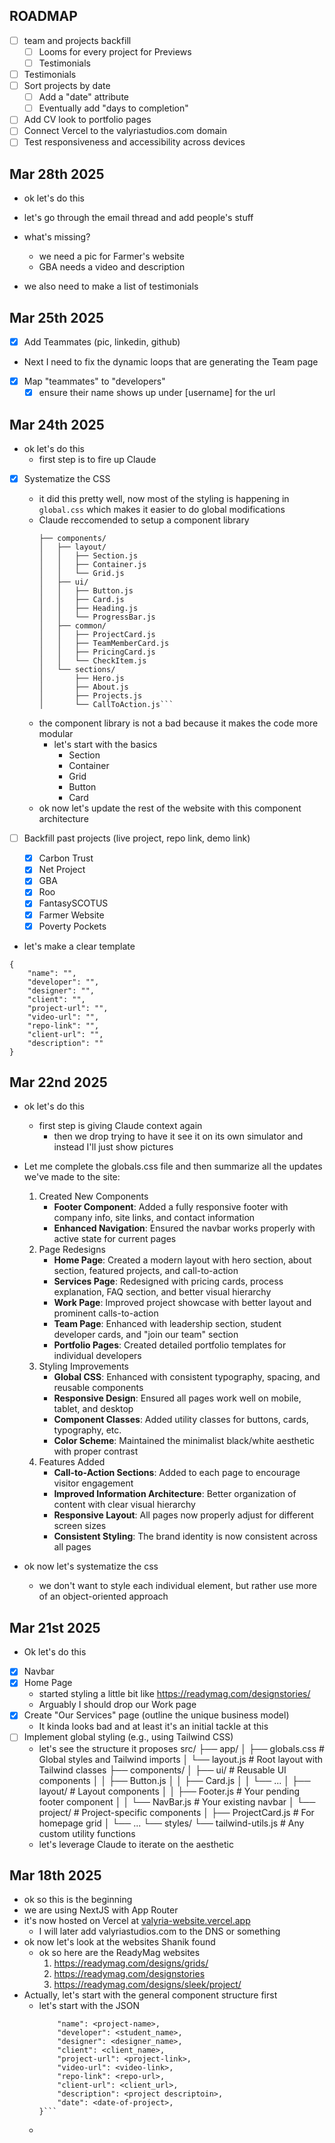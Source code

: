 ## ROADMAP

- [ ] team and projects backfill 
    - [ ] Looms for every project for Previews
    - [ ] Testimonials 
- [ ] Testimonials
- [ ] Sort projects by date 
    - [ ] Add a "date" attribute
    - [ ] Eventually add "days to completion" 
- [ ] Add CV look to portfolio pages
- [ ] Connect Vercel to the valyriastudios.com domain
- [ ] Test responsiveness and accessibility across devices

## Mar 28th 2025

- ok let's do this

- let's go through the email thread and add people's stuff 

- what's missing?
    - we need a pic for Farmer's website
    - GBA needs a video and description

- we also need to make a list of testimonials

## Mar 25th 2025

- [x] Add Teammates (pic, linkedin, github)

- Next I need to fix the dynamic loops that are generating the Team page 

- [x] Map "teammates" to "developers"
    - [x] ensure their name shows up under [username] for the url

## Mar 24th 2025

- ok let's do this
    - first step is to fire up Claude

- [x] Systematize the CSS
    - it did this pretty well, now most of the styling is happening in `global.css` which makes it easier to do global modifications
    - Claude reccomended to setup a component library 
        ```src/
        ├── components/
        │   ├── layout/
        │   │   ├── Section.js
        │   │   ├── Container.js
        │   │   └── Grid.js
        │   ├── ui/
        │   │   ├── Button.js
        │   │   ├── Card.js
        │   │   ├── Heading.js
        │   │   └── ProgressBar.js
        │   ├── common/
        │   │   ├── ProjectCard.js
        │   │   ├── TeamMemberCard.js
        │   │   ├── PricingCard.js
        │   │   └── CheckItem.js
        │   └── sections/
        │       ├── Hero.js
        │       ├── About.js
        │       ├── Projects.js
        │       └── CallToAction.js```
    - the component library is not a bad because it makes the code more modular
        - let's start with the basics
            - Section
            - Container
            - Grid 
            - Button
            - Card
    - ok now let's update the rest of the website with this component architecture

- [ ] Backfill past projects (live project, repo link, demo link)
    - [x] Carbon Trust
    - [x] Net Project
    - [x] GBA
    - [x] Roo
    - [x] FantasySCOTUS
    - [x] Farmer Website
    - [x] Poverty Pockets
- let's make a clear template
```
{
    "name": "",
    "developer": "",
    "designer": "",
    "client": "",
    "project-url": "",
    "video-url": "",
    "repo-link": "",
    "client-url": "",
    "description": ""
}
```

## Mar 22nd 2025

- ok let's do this
    - first step is giving Claude context again
        - then we drop trying to have it see it on its own simulator and instead I'll just show pictures

- Let me complete the globals.css file and then summarize all the updates we've made to the site:
    1. Created New Components
        - **Footer Component**: Added a fully responsive footer with company info, site links, and contact information
        - **Enhanced Navigation**: Ensured the navbar works properly with active state for current pages
    2. Page Redesigns
        - **Home Page**: Created a modern layout with hero section, about section, featured projects, and call-to-action
        - **Services Page**: Redesigned with pricing cards, process explanation, FAQ section, and better visual hierarchy
        - **Work Page**: Improved project showcase with better layout and prominent calls-to-action
        - **Team Page**: Enhanced with leadership section, student developer cards, and "join our team" section
        - **Portfolio Pages**: Created detailed portfolio templates for individual developers
    3. Styling Improvements
        - **Global CSS**: Enhanced with consistent typography, spacing, and reusable components
        - **Responsive Design**: Ensured all pages work well on mobile, tablet, and desktop
        - **Component Classes**: Added utility classes for buttons, cards, typography, etc.
        - **Color Scheme**: Maintained the minimalist black/white aesthetic with proper contrast
    4. Features Added
        - **Call-to-Action Sections**: Added to each page to encourage visitor engagement
        - **Improved Information Architecture**: Better organization of content with clear visual hierarchy
        - **Responsive Layout**: All pages now properly adjust for different screen sizes
        - **Consistent Styling**: The brand identity is now consistent across all pages

- ok now let's systematize the css
    - we don't want to style each individual element, but rather use more of an object-oriented approach


## Mar 21st 2025

- Ok let's do this 
- [x] Navbar 
- [x] Home Page 
    - started styling a little bit like https://readymag.com/designstories/
    - Arguably I should drop our Work page
- [x] Create "Our Services" page (outline the unique business model)
    - It kinda looks bad and at least it's an initial tackle at this
- [ ] Implement global styling (e.g., using Tailwind CSS)
    - let's see the structure it proposes
        src/
        ├── app/
        │   ├── globals.css         # Global styles and Tailwind imports
        │   └── layout.js           # Root layout with Tailwind classes
        ├── components/
        │   ├── ui/                 # Reusable UI components
        │   │   ├── Button.js
        │   │   ├── Card.js
        │   │   └── ...
        │   ├── layout/             # Layout components
        │   │   ├── Footer.js       # Your pending footer component
        │   │   └── NavBar.js       # Your existing navbar
        │   └── project/            # Project-specific components
        │       ├── ProjectCard.js  # For homepage grid
        │       └── ...
        └── styles/
            └── tailwind-utils.js   # Any custom utility functions
    - let's leverage Claude to iterate on the aesthetic 

## Mar 18th 2025

- ok so this is the beginning
- we are using NextJS with App Router
- it's now hosted on Vercel at [valyria-website.vercel.app](https://valyria-website.vercel.app/)
    - I will later add valyriastudios.com to the DNS or something
- ok now let's look at the websites Shanik found
    - ok so here are the ReadyMag websites
        1. https://readymag.com/designs/grids/
        2. https://readymag.com/designstories
        3. https://readymag.com/designs/sleek/project/
- Actually, let's start with the general component structure first
    - let's start with the JSON
        ``` {
            "name": <project-name>,
            "developer": <student_name>,
            "designer": <designer_name>,
            "client": <client_name>,
            "project-url": <project-link>,
            "video-url": <video-link>,
            "repo-link": <repo-url>,
            "client-url": <client_url>,
            "description": <project descriptoin>,
            "date": <date-of-project>,
        }```
    - 